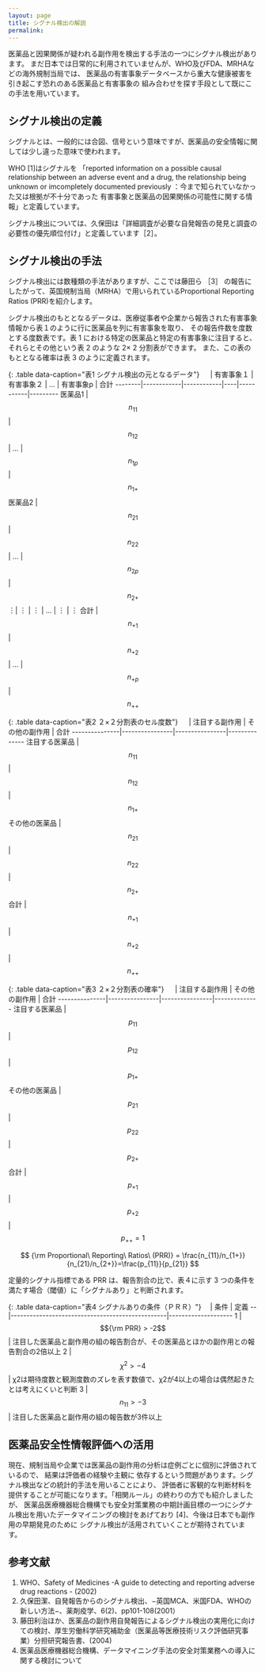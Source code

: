```yaml
---
layout: page
title: シグナル検出の解説
permalink:
---
```


医薬品と因果関係が疑われる副作用を検出する手法の一つにシグナル検出があります。 まだ日本では日常的に利用されていませんが、WHO及びFDA、MRHAなどの海外規制当局では、 医薬品の有害事象データベースから重大な健康被害を引き起こす恐れのある医薬品と有害事象の 組み合わせを探す手段として既にこの手法を用いています。

## シグナル検出の定義
シグナルとは、一般的には合図、信号という意味ですが、医薬品の安全情報に関しては少し違った意味で使われます。

WHO [1]はシグナルを 「reported information on a possible causal relationship between an adverse event and a drug, the relationship being unknown or imcompletely documented previously ：今まで知られていなかった又は根拠が不十分であった 有害事象と医薬品の因果関係の可能性に関する情報」と定義しています。

シグナル検出については、久保田は「詳細調査が必要な自発報告の発見と調査の必要性の優先順位付け」と定義しています［2］。

## シグナル検出の手法
シグナル検出には数種類の手法がありますが、ここでは藤田ら ［3］ の報告にしたがって、英国規制当局（MRHA）で用いられているProportional Reporting Ratios (PRR)を紹介します。

シグナル検出のもととなるデータは、医療従事者や企業から報告された有害事象情報から表１のように行に医薬品を列に有害事象を取り、 その報告件数を度数とする度数表です。表 1 における特定の医薬品と特定の有害事象に注目すると、 それらとその他という表 2 のような 2× 2 分割表ができます。 また、この表のもととなる確率は表 3 のように定義されます。

{: .table data-caption="表1 シグナル検出の元となるデータ"}
　      | 有害事象１ | 有害事象２ | …  | 有害事象p | 合計
--------|------------|------------|----|-----------|---------
医薬品1 | $$n_{11}$$ | $$n_{12}$$ | …  | $$n_{1p}$$| $$n_{1+}$$
医薬品2 | $$n_{21}$$ | $$n_{22}$$ | …  | $$n_{2p}$$| $$n_{2+}$$
&#xFE19;|  &#xFE19;  |  &#xFE19;  | …  | &#xFE19;  | &#xFE19;
合計    | $$n_{+1}$$ | $$n_{+2}$$ | …  | $$n_{+p}$$| $$n_{++}$$


{: .table data-caption="表2 ２×２分割表のセル度数"}
　             | 注目する副作用 | その他の副作用 | 合計
---------------|----------------|----------------|--------------
注目する医薬品 |   $$n_{11}$$   |   $$n_{12}$$   | $$n_{1+}$$
その他の医薬品 |   $$n_{21}$$   |   $$n_{22}$$   | $$n_{2+}$$
合計           |   $$n_{+1}$$   |   $$n_{+2}$$   | $$n_{++}$$


{: .table data-caption="表3 ２×２分割表の確率"}
　             | 注目する副作用 | その他の副作用 | 合計
---------------|----------------|----------------|--------------
注目する医薬品 |   $$p_{11}$$   |   $$p_{12}$$   | $$p_{1+}$$
その他の医薬品 |   $$p_{21}$$   |   $$p_{22}$$   | $$p_{2+}$$
合計           |   $$p_{+1}$$   |   $$p_{+2}$$   | $$p_{++} = 1$$


$$ {\rm Proportional\ Reporting\ Ratios\ (PRR)} = \frac{n_{11}/n_{1+}}{n_{21}/n_{2+}}=\frac{p_{11}}{p_{21}} $$

定量的シグナル指標である PRR は、報告割合の比で、表４に示す 3 つの条件を満たす場合（閾値）に「シグナルあり」と判断されます。

{: .table data-caption="表4 シグナルありの条件（ＰＲＲ）"}
　| 条件                                            |       定義
--|-------------------------------------------------|--------------------
1 | $${\rm PRR} > -2$$                              |  注目した医薬品と副作用の組の報告割合が、その医薬品とほかの副作用との報告割合の2倍以上
2 | $$\chi^2 > -4$$                                    | χ2は期待度数と観測度数のズレを表す数値で、χ2が4以上の場合は偶然起きたとは考えにくいと判断
3 | $$n_{11} > -3$$                                 |  注目した医薬品と副作用の組の報告数が3件以上

## 医薬品安全性情報評価への活用

現在、規制当局や企業では医薬品の副作用の分析は症例ごとに個別に評価されているので、 結果は評価者の経験や主観に 依存するという問題があります。シグナル検出などの統計的手法を用いることにより、 評価者に客観的な判断材料を提供することが可能になります。「相関ルール」の終わりの方でも紹介しましたが、 医薬品医療機器総合機構でも安全対策業務の中期計画目標の一つにシグナル検出を用いたデータマイニングの検討をあげており [4]、今後は日本でも副作用の早期発見のために シグナル検出が活用されていくことが期待されています。
　　　　　　　　　　　　　　　　　　　　　　　　　　　　　　
## 参考文献
1. WHO、Safety of Medicines -A guide to detecting and reporting adverse drug reactions - (2002)
1. 久保田潔、自発報告からのシグナル検出、−英国MCA、米国FDA、WHOの新しい方法−、薬剤疫学、6(2)、pp101-108(2001）
1. 藤田利治ほか、医薬品の副作用自発報告によるシグナル検出の実用化に向けての検討、厚生労働科学研究補助金（医薬品等医療技術リスク評価研究事業）分担研究報告書、(2004)
1. 医薬品医療機器総合機構、データマイニング手法の安全対策業務への導入に関する検討について
